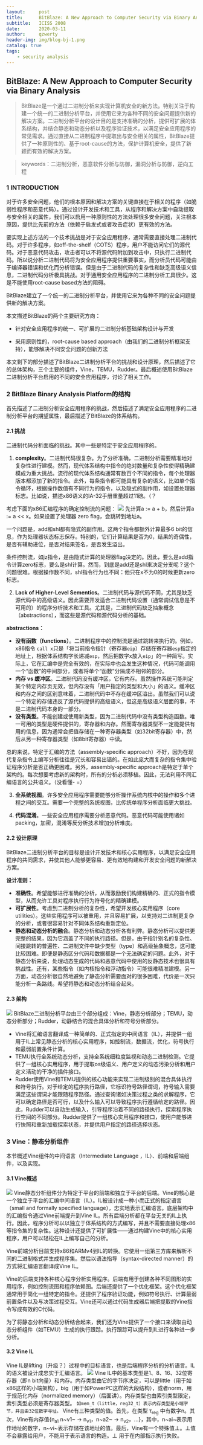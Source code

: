 ```yaml
---
layout:     post
title:      BitBlaze: A New Approach to Computer Security via Binary Analysis
subtitle:   ICISS 2008
date:       2020-03-11
author:     qzwerty
header-img: img/blog-bj-1.png
catalog: true
tags:
    - security analysis
---
```


## BitBlaze: A New Approach to Computer Security via Binary Analysis

> BitBlaze是一个通过二进制分析来实现计算机安全的新方法。特别关注于构建一个统一的二进制分析平台，并使用它来为各种不同的安全问题提供新的解决方案。二进制分析平台的设计目的是支持准确的分析，提供可扩展的体系结构，并结合静态和动态分析以及程序验证技术，以满足安全应用程序的常见需求。通过直接从二进制程序中提取出与安全相关的属性，BitBlaze提供了一种原则性的、基于root-cause的方法，保护计算机安全，提供了新颖而有效的解决方案。

> keywords：二进制分析，恶意软件分析与防御，漏洞分析与防御，逆向工程

### 1 INTRODUCTION
对于许多安全问题，他们的根本原因和解决方案的关键直接在于相关的程序（如脆弱性程序和恶意代码）。通过设计开发技术和工具，从程序和解决方案中自动提取与安全相关的属性，我们可以启用一种原则性的方法处理很多安全问题，关注根本原因，提供比先前的方法（依赖于启发式或者攻击症状）更有效的方法。

要实现上述方法的一个技术挑战是对于安全应用程序，通常需要直接处理二进制代码。对于许多程序，如off-the-shelf（COTS）程序，用户不能访问它们的源代码。对于恶意代码攻击，攻击者可以不将源代码附加到攻击中，只执行二进制代码。所以说分析二进制代码将为安全应用程序提供重要事实，而分析员代码可能由于编译器错误和优化而分析错误。但是由于二进制代码的复杂性和缺乏高级语义信息，二进制代码分析极具挑战。对于通用安全应用程序的二进制分析工具很少。这是不能使用root-cause based方法的阻碍。

BitBlaze建立了一个统一的二进制分析平台，并使用它来为各种不同的安全问题提供新的解决方案。

本文描述BitBlaze的两个主要研究方向：

* 针对安全应用程序的统一、可扩展的二进制分析基础架构设计与开发

* 采用原则性的，root-cause based approach（由我们的二进制分析框架支持），能够解决不同安全问题的创新方法

本文剩下的部分描述了BitBlaze二进制分析平台的挑战和设计原理，然后描述了它的总体架构，三个主要的组件，Vine，TEMU，Rudder。最后概述使用BitBlaze二进制分析平台启用的不同的安全应用程序，讨论了相关工作。

### 2 BitBlaze Binary Analysis Platform的结构
首先描述了二进制分析安全应用程序的挑战，然后描述了满足安全应用程序的二进制分析平台的期望属性，最后描述了BitBlaze的体系结构。
#### 2.1 挑战
二进制代码分析面临的挑战。其中一些是特定于安全应用程序的。

1. **complexity**。二进制代码很复杂。为了分析准确，二进制分析需要精准地对复杂性进行建模。然而，现代体系结构中指令的绝对数量和复杂性使得精确建模成为重大挑战。流行的现代体系结构通常有数百个不同的指令，每个处理器版本都添加了新的指令。此外，每条指令都可能具有复杂的语义，比如单个指令循环，根据操作数值有不同行为的指令，以及隐式的副作用，如设置处理器标志。比如说，描述x86语义的IA-32手册重量超过11磅。（？

考虑下面的x86汇编程序的确定控制流的问题：
![](https://tva1.sinaimg.cn/large/00831rSTgy1gcq70732yqj30qg052q3i.jpg)
先计算a := a + b，然后计算a := a << x。如果设置了处理器 zero flag，会跳转到地址a。

一个问题是，add和shl都有隐式的副作用。这两个指令都额外计算最多6 bit的信息，作为处理器状态标志保存。特别的，它们计算结果是否为0，结果的奇偶性，是否有辅助进位，是否对结果签名，是否发生溢出。

条件控制流，如jz指令，是由隐式计算的处理器flag决定的。因此，要么是add指令计算zero标志，要么是shl计算。然而，到底是add还是shl来决定分支呢？这个问题很难。根据操作数不同，shl指令行为也不同：他只在x不为0的时候更新zero标志。

2. **Lack of Higher-Level Sementics**。二进制代码与源代码不同，尤其是缺乏源代码中的高级语义。因此需要开发适合二进制代码设置（通常调试信息是不可用的）的程序分析技术和工具。尤其是，二进制代码缺乏抽象概念（abstractions），而这些是源代码和源代码分析的基础。

**abstractions：**

* **没有函数（functions）**。二进制程序中的控制流是通过跳转来执行的。例如，x86指令 `call x`只是「将当前指令指针（寄存器`eip`）存储在寄存器`esp`指定的地址上，根据体系结构字长递减`esp`，然后把数字x放入`eip`」的一种简写。实际上，它在汇编中是完全有效的，在实际中也会发生这种情况，代码可能调用一个“函数”的中间部分，或者将单个“函数”分隔成不相邻的部分。
* **内存 vs 缓冲区**。二进制代码没有缓冲区，它有内存。虽然操作系统可能判定某个特定内存页无效，但内存没有「用户指定的类型和大小」的语义。缓冲区和内存之间的区别意味着，二进制代码中不存在缓冲区溢出。虽然我们可以说一个特定的存储违反了源代码提供的高级语义，但这是高级语义层面的事，不是二进制代码本身的一部分。
* **没有类型**。不能创建或使用新类型，因为二进制代码中没有类型构造函数。唯一可用的类型是硬件提供的，寄存器和内存。然而寄存器类型不一定能提供有用的信息，因为通常会把值存储在一种寄存器类型（如32bit寄存器）中，然后从另一种寄存器类型（如8bit寄存器）中读。

总的来说，特定于汇编的方法（assembly-speciﬁc approach）不好，因为在现代复杂指令上编写分析往往是冗长和容易出错的。在如此庞大而复杂的指令集中验证程序分析是否正确更困难。另外，assembly-speciﬁc approach是特定于单个架构的。每次想要考虑新的架构时，所有的分析必须移植。因此，无法利用不同汇编语言的公共语义。（没看懂- =）

3. **全系统视图**。许多安全应用程序需要能够分析操作系统内核中的操作和多个进程之间的交互。需要一个完整的系统视图，比传统单程序分析面临更大挑战。

4. **代码混淆**。一些安全应用程序需要分析恶意代码。恶意代码可能使用诸如packing，加密，混淆等反分析技术增加分析难度。

#### 2.2 设计原理
BitBlaze二进制分析平台的目标是设计开发技术和核心实用程序，以满足安全应用程序的共同需求，并使其他人能够更容易、更有效地构建和开发安全问题的新解决方案。

**设计准则：**

* **准确性**。希望能够进行准确的分析，从而激励我们构建精确的、正式的指令模型，从而允许工具对程序执行行为符号化的精确建模。
* **可扩展性**。考虑到二进制分析的复杂性，希望开发核心实用程序（core utilities）。这些实用程序可以被重用，并且容易扩展，以支持对二进制更复杂的分析，或者很容易针对不同体系结构重新定位。
* **静态和动态分析的融合**。静态分析和动态分析各有利弊。静态分析可以提供更完整的结果，因为它涵盖了不同的执行路径。但是，由于指针别名的复杂性、间接跳转的普遍性、二进制文件中缺少类型（type）和高级抽象概念，这可能比较困难。即便是静态区分代码和数据都是一个无法确定的问题。此外，对于静态分析来说，处理动态生成的代码和恶意代码中使用的反静态技术也很具有挑战性。还有，某些指令（如内核指令和浮动指令）可能很难精准建模。另一方面，动态分析很自然地避免了静态分析需要面对的很多困难，代价是一次只能分析一条路线。希望将静态和动态分析结合起来。

#### 2.3 架构
![](https://tva1.sinaimg.cn/large/00831rSTgy1gcsh8uwaw8j30lk080aaj.jpg)
BitBlaze二进制分析平台由三个部分组成：Vine，静态分析部分；TEMU，动态分析部分；Rudder，动静结合的混合具体分析和符号分析部分。

* Vine将汇编语言翻译成一种简单的、正式指定的中间语言（IL），并提供一组用于IL上常见静态分析的核心实用程序，如控制流，数据流，优化，符号执行和最弱前置条件计算。
* TEMU执行全系统动态分析，支持全系统细粒度监视和动态二进制检测。它提供了一组核心实用程序，用于提取os级语义、用户定义的动态污染分析和用户定义活动的干净的插件接口。
* Rudder使用Vine和TEMU提供的核心功能来实现二进制级别的混合具体执行和符号执行。对于给定的程序执行路径，它标识符号路径谓词，符号输入需要满足这些谓词才能跟随程序路径。通过查询诸如决策过程之类的求解程序，它可以确定路径是否可行，以及什么输入可以导致程序执行遵循给定的路径。因此，Rudder可以自动生成输入，引导程序沿着不同的路径执行，探索程序执行空间的不同部分。Rudder提供了一组核心实用程序和接口，使用户能够进行快照和重新加载探索状态，并提供用户指定的路径选择状态。

### 3 Vine：静态分析组件
本节概述Vine组件的中间语言（Intermediate Language ，IL）、前端和后端组件，以及实现。
#### 3.1 Vine概述
![](https://tva1.sinaimg.cn/large/00831rSTgy1gcsiiyxm5qj30kw07eq44.jpg)
Vine静态分析组件分为特定于平台的前端和独立于平台的后端。Vine的核心是一个独立于平台的汇编中间语言（IL）。IL被设计成一种小而正式的指定语言（small and formally speciﬁed language），忠实地表示汇编语言。底层架构中的汇编指令通过Vine前端提升到Vine IL。所有后端分析都在平台无关的IL上执行。因此，程序分析可以以独立于体系结构的方式编写，并且不需要直接处理x86等指令集的复杂性。这种设计还提供了可扩展性——通过构建Vine中的核心实用程序，用户可以轻松在IL上编写自己的分析。

Vine前端分析目前支持x86和ARMv4到IL的转换。它使用一组第三方库来解析不同的二进制格式并生成程序集。然后以语法指导（syntax-directed manner）的方式将汇编语言翻译成Vine IL。

Vine的后端支持各种核心程序分析实用程序。后端有用于创建各种不同图形的实用程序，例如控制流图和程序依赖图。后端还提供了一个优化框架。这个优化框架通常用于简化一组特定的指令。还提供了程序验证功能，例如符号执行、计算最弱前置条件以及与决策过程交互。Vine还可以通过代码生成器后端把提取的Vine指令写成有效的C代码。

为了将静态分析和动态分析结合起来，我们还为Vine提供了一个接口来读取由动态分析组件（如TEMU）生成的执行跟踪。执行跟踪可以提升到IL进行各种进一步分析。

#### 3.2 Vine IL
Vine IL是lifting（升级？）过程中的目标语言，也是后端程序分析的分析语言。IL的语义被设计成忠实于汇编语言。
![](https://tva1.sinaimg.cn/large/00831rSTgy1gcskdd65fqj30yw0rcjvy.jpg)
Vine IL中的基本类型是1、8、16、32位寄存器（即n bit向量）和内存。内存类型由它的字节序决定，可以是little（用于如x86这样的小端架构），big（用于如PowerPC这样的大段结构），或者norm，用于规范化内存（normalized memory）（后面讲）。内存类型也由索引类型限定，索引类型必须是寄存器类型。
`如mem_t（little，reg32_t）表示内存类型是小端字节，并且由32位数字寻址。`
Vine有三种类型的值。首先，在类型 τ<sub>reg</sub> 中有数字n。其次，Vine有内存值{n<sub>a1</sub> n~v1~ $\rightarrow$ n<sub>v1</sub>，n~a2~ $\rightarrow$ n<sub>v2</sub>，...}，其中，n~ai~表示用作地址的数字，n~vi~表示存储在该地址的值。最后，Vine有一个特殊值⊥。⊥值不会暴露给用户，不能用于表示语言的构造。⊥ 用于在内部指示执行失败。











